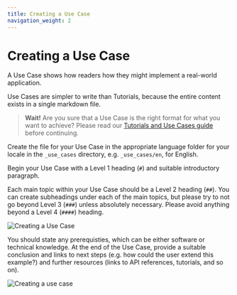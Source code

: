 ```yaml
---
title: Creating a Use Case
navigation_weight: 2
---
```


# Creating a Use Case

A Use Case shows how readers how they might implement a real-world application.

Use Cases are simpler to write than Tutorials, because the entire content exists in a single markdown file.

> **Wait!** Are you sure that a Use Case is the right format for what you want to achieve? Please read our [Tutorials and Use Cases guide](/contribute/guides/tutorials-and-use-cases) before continuing.

Create the file for your Use Case in the appropriate language folder for your locale in the `_use_cases` directory, e.g. `_use_cases/en`, for English.

Begin your Use Case with a Level 1 heading (`#`) and suitable introductory paragraph.

Each main topic within your Use Case should be a Level 2 heading (`##`). You can create subheadings under each of the main topics, but please try to not go beyond Level 3 (`###`) unless absolutely necessary. Please avoid anything beyond a Level 4 (`####`) heading.

![Creating a Use Case](/assets/images/contributing/create-a-uc.png)

You should state any prerequisties, which can be either software or technical knowledge. At the end of the Use Case, provide a suitable conclusion and links to next steps (e.g. how could the user extend this example?) and further resources (links to API references, tutorials, and so on).



![Creating a use case](/assets/images/contributing/create-a-uc.png)